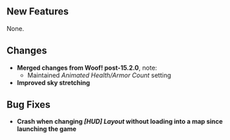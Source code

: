 ## New Features

None.

## Changes

- **Merged changes from Woof! post-15.2.0**, note:
  - Maintained _Animated Health/Armor Count_ setting
- **Improved sky stretching**

## Bug Fixes

- **Crash when changing _[HUD] Layout_ without loading into a map since launching the game**

